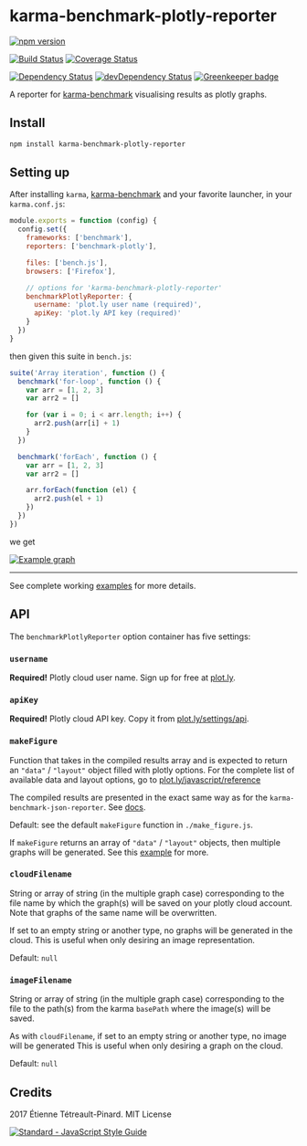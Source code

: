# karma-benchmark-plotly-reporter

[![npm version][badge-version]][npm]

[![Build Status][badge-travis]][travis]
[![Coverage Status][badge-coveralls]][coveralls]

[![Dependency Status][badge-deps]][deps]
[![devDependency Status][badge-dev-deps]][dev-deps]
[![Greenkeeper badge][badge-greenkeeper]][greenkeeper]

A reporter for [karma-benchmark][karma-benchmark] visualising results as plotly
graphs.

## Install

```bash
npm install karma-benchmark-plotly-reporter
```

## Setting up

After installing `karma`, [karma-benchmark][karma-benchmark] and your favorite
launcher, in your `karma.conf.js`:

```js
module.exports = function (config) {
  config.set({
    frameworks: ['benchmark'],
    reporters: ['benchmark-plotly'],

    files: ['bench.js'],
    browsers: ['Firefox'],

    // options for 'karma-benchmark-plotly-reporter'
    benchmarkPlotlyReporter: {
      username: 'plot.ly user name (required)',
      apiKey: 'plot.ly API key (required)'
    }
  })
}
```

then given this suite in `bench.js`:

```js
suite('Array iteration', function () {
  benchmark('for-loop', function () {
    var arr = [1, 2, 3]
    var arr2 = []

    for (var i = 0; i < arr.length; i++) {
      arr2.push(arr[i] + 1)
    }
  })

  benchmark('forEach', function () {
    var arr = [1, 2, 3]
    var arr2 = []

    arr.forEach(function (el) {
      arr2.push(el + 1)
    })
  })
})
```

we get

[![Example graph][example-graph-png]][example-graph-url]

----

See complete working [examples][example] for more details.

## API

The `benchmarkPlotlyReporter` option container has five settings:

### `username`

**Required!** Plotly cloud user name. Sign up for free at
[plot.ly](https://plot.ly/).

### `apiKey`

**Required!** Plotly cloud API key. Copy it from
[plot.ly/settings/api](https://plot.ly/settings/api).

### `makeFigure`

Function that takes in the compiled results array and is expected to return an
`"data"` / `"layout"` object filled with plotly options. For the complete list
of available data and layout options, go to
[plot.ly/javascript/reference](https://plot.ly/javascript/reference/)

The compiled results are presented in the exact same way as for the
`karma-benchmark-json-reporter`. See
[docs](https://github.com/etpinard/karma-benchmark-json-reporter#formatresults).

Default: see the default `makeFigure` function in `./make_figure.js`.

If `makeFigure` returns an array of `"data"` / `"layout"` objects, then multiple
graphs will be generated. See this [example][example-02] for more.

### `cloudFilename`

String or array of string (in the multiple graph case) corresponding to the file
name by which the graph(s) will be saved on your plotly cloud account. Note that
graphs of the same name will be overwritten.

If set to an empty string or another type, no graphs will be generated in the
cloud. This is useful when only desiring an image representation.

Default: `null`

### `imageFilename`

String or array of string (in the multiple graph case) corresponding to the file
to the path(s) from the karma `basePath` where the image(s) will be saved.

As with `cloudFilename`, if set to an empty string or another type, no image
will be generated This is useful when only desiring a graph on the cloud.

Default: `null`


## Credits

2017 Étienne Tétreault-Pinard. MIT License

[![Standard - JavaScript Style Guide](https://cdn.rawgit.com/feross/standard/master/badge.svg)](https://github.com/feross/standard)

[npm]: https://www.npmjs.com/package/karma-benchmark-plotly-reporter
[badge-version]: https://badge.fury.io/js/karma-benchmark-plotly-reporter.svg
[travis]: https://travis-ci.org/etpinard/karma-benchmark-plotly-reporter
[badge-travis]: https://travis-ci.org/etpinard/karma-benchmark-plotly-reporter.svg?branch=master
[coveralls]: https://coveralls.io/github/etpinard/karma-benchmark-plotly-reporter?branch=master
[badge-coveralls]: https://coveralls.io/repos/github/etpinard/karma-benchmark-plotly-reporter/badge.svg?branch=master
[badge-deps]: https://david-dm.org/etpinard/karma-benchmark-plotly-reporter.svg?style=flat-square
[deps]: https://david-dm.org/etpinard/karma-benchmark-plotly-reporter
[badge-dev-deps]: https://david-dm.org/etpinard/karma-benchmark-plotly-reporter/dev-status.svg?style=flat-square
[dev-deps]: https://david-dm.org/etpinard/karma-benchmark-plotly-reporter#info=devDependencies
[greenkeeper]: https://greenkeeper.io/
[badge-greenkeeper]: https://badges.greenkeeper.io/etpinard/karma-benchmark-plotly-reporter.svg
[karma-benchmark]: https://github.com/JamieMason/karma-benchmark
[example]: https://github.com/etpinard/karma-benchmark-plotly-reporter/tree/master/example
[example-02]: https://github.com/etpinard/karma-benchmark-plotly-reporter/tree/master/example/02-multiple-graphs
[example-graph-png]: https://plot.ly/~etpinard/7443.png
[example-graph-url]: https://plot.ly/~etpinard/7443
